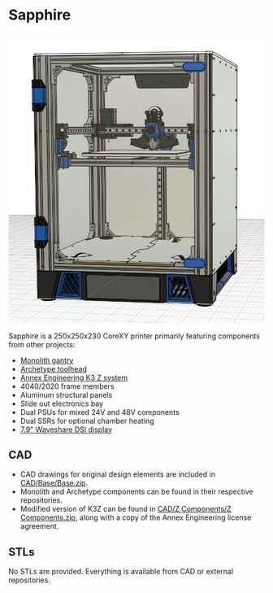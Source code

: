 # Sapphire

![Overview](Images/Overview.png)

Sapphire is a 250x250x230 CoreXY printer primarily featuring components from other projects:

* [Monolith gantry](https://github.com/CloakedWayne/Monolith_Gantry_V2-VT)
* [Archetype toolhead](https://github.com/Armchair-Heavy-Industries/Archetype)
* [Annex Engineering K3 Z system](https://github.com/Annex-Engineering/Gasherbrum-K3)
* 4040/2020 frame members
* Aluminum structural panels
* Slide out electronics bay
* Dual PSUs for mixed 24V and 48V components
* Dual SSRs for optional chamber heating
* [7.9" Waveshare DSI display](https://www.waveshare.com/7.9inch-dsi-lcd.htm)

## CAD

* CAD drawings for original design elements are included in [CAD/Base/Base.zip](CAD/Base/Sapphire.zip).
* Monolith and Archetype components can be found in their respective repositories.
* Modified version of K3Z can be found in [CAD/Z Components/Z Components.zip](<CAD/Z Components/Z Components.zip>), along with a copy of the Annex Engineering license agreement.

## STLs

No STLs are provided. Everything is available from CAD or external repositories.
